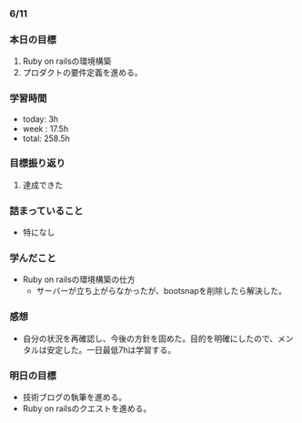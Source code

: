 ### 6/11
### 本日の目標
1.  Ruby on railsの環境構築
2. プロダクトの要件定義を進める。
### 学習時間
- today: 3h
- week : 17.5h
- total: 258.5h
### 目標振り返り
1. 達成できた
### 詰まっていること
- 特になし
### 学んだこと
- Ruby on railsの環境構築の仕方
  - サーバーが立ち上がらなかったが、bootsnapを削除したら解決した。
### 感想
- 自分の状況を再確認し、今後の方針を固めた。目的を明確にしたので、メンタルは安定した。一日最低7hは学習する。
### 明日の目標
- 技術ブログの執筆を進める。
- Ruby on railsのクエストを進める。
